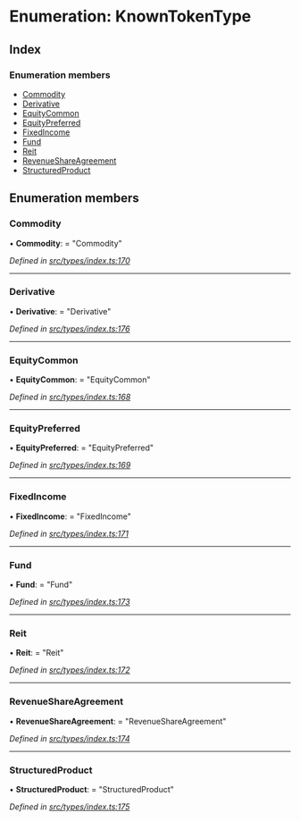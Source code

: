 # Enumeration: KnownTokenType

## Index

### Enumeration members

* [Commodity](knowntokentype.md#commodity)
* [Derivative](knowntokentype.md#derivative)
* [EquityCommon](knowntokentype.md#equitycommon)
* [EquityPreferred](knowntokentype.md#equitypreferred)
* [FixedIncome](knowntokentype.md#fixedincome)
* [Fund](knowntokentype.md#fund)
* [Reit](knowntokentype.md#reit)
* [RevenueShareAgreement](knowntokentype.md#revenueshareagreement)
* [StructuredProduct](knowntokentype.md#structuredproduct)

## Enumeration members

###  Commodity

• **Commodity**: = "Commodity"

*Defined in [src/types/index.ts:170](https://github.com/PolymathNetwork/polymesh-sdk/blob/a0872cf4/src/types/index.ts#L170)*

___

###  Derivative

• **Derivative**: = "Derivative"

*Defined in [src/types/index.ts:176](https://github.com/PolymathNetwork/polymesh-sdk/blob/a0872cf4/src/types/index.ts#L176)*

___

###  EquityCommon

• **EquityCommon**: = "EquityCommon"

*Defined in [src/types/index.ts:168](https://github.com/PolymathNetwork/polymesh-sdk/blob/a0872cf4/src/types/index.ts#L168)*

___

###  EquityPreferred

• **EquityPreferred**: = "EquityPreferred"

*Defined in [src/types/index.ts:169](https://github.com/PolymathNetwork/polymesh-sdk/blob/a0872cf4/src/types/index.ts#L169)*

___

###  FixedIncome

• **FixedIncome**: = "FixedIncome"

*Defined in [src/types/index.ts:171](https://github.com/PolymathNetwork/polymesh-sdk/blob/a0872cf4/src/types/index.ts#L171)*

___

###  Fund

• **Fund**: = "Fund"

*Defined in [src/types/index.ts:173](https://github.com/PolymathNetwork/polymesh-sdk/blob/a0872cf4/src/types/index.ts#L173)*

___

###  Reit

• **Reit**: = "Reit"

*Defined in [src/types/index.ts:172](https://github.com/PolymathNetwork/polymesh-sdk/blob/a0872cf4/src/types/index.ts#L172)*

___

###  RevenueShareAgreement

• **RevenueShareAgreement**: = "RevenueShareAgreement"

*Defined in [src/types/index.ts:174](https://github.com/PolymathNetwork/polymesh-sdk/blob/a0872cf4/src/types/index.ts#L174)*

___

###  StructuredProduct

• **StructuredProduct**: = "StructuredProduct"

*Defined in [src/types/index.ts:175](https://github.com/PolymathNetwork/polymesh-sdk/blob/a0872cf4/src/types/index.ts#L175)*
